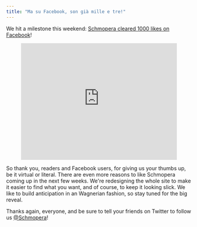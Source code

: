 ```yaml
---
title: "Ma su Facebook, son già mille e tre!"
---
```


We hit a milestone this weekend: [Schmopera cleared 1000 likes on Facebook](https://www.facebook.com/schmopera)! 

<figure data-type="video">
<iframe width="420" height="315" src="https://www.youtube.com/embed/7T4z6MI4hkU" frameborder="0" allowfullscreen></iframe>
</figure>

So thank you, readers and Facebook users, for giving us your thumbs up, be it virtual or literal. There are even more reasons to like Schmopera coming up in the next few weeks. We're redesigning the whole site to make it easier to find what you want, and of course, to keep it looking slick. We like to build anticipation in an Wagnerian fashion, so stay tuned for the big reveal. 

Thanks again, everyone, and be sure to tell your friends on Twitter to follow us [@Schmopera](https://twitter.com/Schmopera)!
